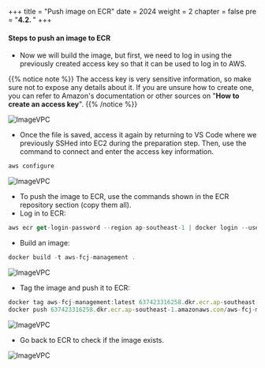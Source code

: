 +++
title = "Push image on ECR"
date = 2024
weight = 2
chapter = false
pre = "<b>4.2. </b>"
+++



#### Steps to push an image to ECR

- Now we will build the image, but first, we need to log in using the previously created access key so that it can be used to log in to AWS.

{{% notice note %}}
The access key is very sensitive information, so make sure not to expose any details about it. If you are unsure how to create one, you can refer to Amazon's documentation or other sources on "**How to create an access key**".
{{% /notice %}}

![ImageVPC](/images/4-ECR/2-Push/ECR-Push-img1.png?width=50pc)

- Once the file is saved, access it again by returning to VS Code where we previously SSHed into EC2 during the preparation step. Then, use the command to connect and enter the access key information.

```js
aws configure
```

![ImageVPC](/images/4-ECR/2-Push/ECR-Push-img2.png?width=50pc)

- To push the image to ECR, use the commands shown in the ECR repository section (copy them all).
- Log in to ECR:

```js
aws ecr get-login-password --region ap-southeast-1 | docker login --username AWS --password-stdin 637423316258.dkr.ecr.ap-southeast-1.amazonaws.com
```
- Build an image:

```js
docker build -t aws-fcj-management .
```

![ImageVPC](/images/4-ECR/2-Push/ECR-Push-img3.png?width=50pc)

- Tag the image and push it to ECR:

```js
docker tag aws-fcj-management:latest 637423316258.dkr.ecr.ap-southeast-1.amazonaws.com/aws-fcj-management:latest
docker push 637423316258.dkr.ecr.ap-southeast-1.amazonaws.com/aws-fcj-management:latest
```

![ImageVPC](/images/4-ECR/2-Push/ECR-Push-img4.png?width=50pc)

- Go back to ECR to check if the image exists.

![ImageVPC](/images/4-ECR/2-Push/ECR-Push-img5.png?width=50pc)
